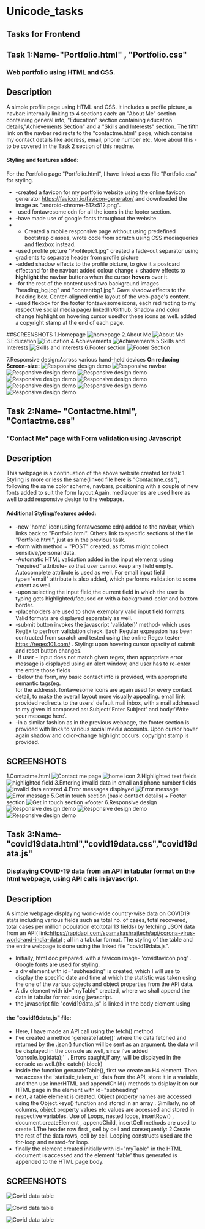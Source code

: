 # Unicode_tasks
## Tasks for Frontend 

## Task 1:Name-"Portfolio.html" , "Portfolio.css"
### Web portfolio using HTML and CSS.
## Description

A simple profile page using HTML and CSS. It includes a profile picture, a navbar: internally linking to 4 sections each: an "About Me" section containing general info, "Education" section containing education details,"Achievements Section" and a "Skills and Interests" section. The fifth link on the navbar redirects to the "contactme.html" page, which contains my contact details like address, email, phone number etc. More about this - to be covered in the Task 2 section of this readme.
#### Styling and features added:
For the Portfolio page "Portfolio.html", I have linked a css file "Portfolio.css" for styling.
* -created a favicon for my portfolio website using the online favicon generator https://favicon.io/favicon-generator/ and downloaded the image as "android-chrome-512x512.png".
* -used fontawesome cdn for all the icons in the footer section.
* -have made use of google fonts throughout the website
* - Created a mobile responsive page without using predefined bootstrap classes, wrote code from scratch using CSS mediaqueries and flexbox instead.
* -used profile picture "Profilepic1.jpg"
created a fade-out separator using gradients to separate header from profile picture
* -added shadow effects to the profile picture, to give it a postcard effectand for the navbar: added colour change + shadow effects to **highlight** the navbar buttons when the cursor **hovers** over it.
* -for the rest of the content used two background images "heading_bg.jpg" and "contentbg1.jpg". Gave shadow effects to the heading box. Center-aligned entire layout of the web-page's content.
* -used flexbox for the footer fontawesome icons, each redirecting to my respective social media page/ linkedIn/Github. Shadow and color change highlight on hovering cursor usedfor these icons as well. added a copyright stamp at the end of each page.


##SCREENSHOTS
1.Homepage
![homepage](/Screenshots/Homepage.png)
2.About Me
![About Me](/Screenshots/Aboutme.png)
3.Education
![Education](/Screenshots/Education.png)
4.Achievements
![Achievements](/Screenshots/Achievements.png)
5.Skills and Interests
![Skills and Interests](/Screenshots/Skills.png)
6.Footer section
![Footer Section](/Screenshots/Footer_section.png)

7.Responsive design:Across various hand-held devices
**On reducing Screen-size:**
![Responsive design demo](/Screenshots/mobile_responsive1.png)
![Responsive navbar](/Screenshots/mobile_responsive2.png)
![Responsive design demo](/Screenshots/mobile_responsive3.png)
![Responsive design demo](/Screenshots/mobile_responsive4.png)
![Responsive design demo](/Screenshots/mobile_responsive5.png)
![Responsive design demo](/Screenshots/mobile_responsive6.png)
![Responsive design demo](/Screenshots/mobile_responsive7.png)
![Responsive design demo](/Screenshots/mobile_responsive8.png)
![Responsive design demo](/Screenshots/mobile_responsive9.png)

## Task 2:Name- "Contactme.html", "Contactme.css"
### "Contact Me" page with Form validation using Javascript
## Description
This webpage is a continuation of the above website created for task 1. Styling is more or less the same(linked file here is "Contactme.css"), following the same color scheme, navbars, positioning with a couple of new fonts added to suit the form layout.Again. mediaqueries are used here as well to add responsive design to the webpage.
#### Additional Styling/features added:
* -new 'home' icon(using fontawesome cdn) added to the navbar, which links back to "Portfolio.html". Others link to specific sections of the file "Portfolio.html", just as in the previous task.
* -form with method = "POST" created, as forms might collect sensitive/personal data.
* -Automatic HTML validation added in the input elements using "required" attribute- so that user cannot keep any field empty. Autocomplete attribute is used as well. For email input field type="email" attribute is also added, which performs validation to some extent as well.
* -upon selecting the input field,the current field in which the user is typing gets highlighted/focused on with a background-color and bottom border. 
* -placeholders are used to show exemplary valid input field formats. Valid formats are displayed separately as well.
* -submit button invokes the javascript 'validate()' method- which uses RegEx to perfrom validation check. Each Regular expression has been contructed from scratch and tested using the online Regex tester- https://regex101.com/ . Styling: upon hovering cursor opacity of submit and reset button changes.
* -If user - input does not match given regex, then appropriate error message is displayed using an alert window, and user has to re-enter the entire those fields
* -Below the form, my basic contact info is provided, with appropriate semantic tags(eg. <address></address> for the address). fontawesome icons are again used for every contact detail, to make the overall layout more visually appealing. email link provided redirects to the users' default mail inbox, with a mail addressed to my given id composed as: Subject:'Enter Subject' and body:'Write your message here'.
* -in a similar fashion as in the previous webpage, the footer section is provided with links to various social media accounts. Upon cursor hover again shadow and color-change highlight occurs. copyright stamp is provided.

## SCREENSHOTS
1.Contactme.html
![Contact me page](/Screenshots/Contactme.png)
![home icon](/Screenshots/Home_icon.png)
2.Highlighted text fields
![highlighted field](/Screenshots/highlight_field.png)
3.Entering invalid data in email and phone number fields
![invalid data entered](/Screenshots/invalid_phone.png)
4.Error messages displayed
![Error message](/Screenshots/Errormsg1.png)
![Error message](/Screenshots/Errormsg2.png)
5.Get in touch section (basic contact details) + Footer section
![Get in touch section +footer](/Screenshots/Footer.png)
6.Responsive design
![Responsive design demo](/Screenshots/mobile_responsive10.png)
![Responsive design demo](/Screenshots/mobile_responsive11.png)
![Responsive design demo](/Screenshots/mobile_responsive12.png)



## Task 3:Name-"covid19data.html","covid19data.css","covid19data.js"
### Displaying COVID-19 data from an API in tabular format on the html webpage, using API calls in javascript.  
## Description
A simple webpage displaying world-wide country-wise data on COVID19 stats including various fields such as total no. of cases, total recovered, total cases per million population etc(total 13 fields) by fetching JSON data from an API( link:https://rapidapi.com/spamakashrajtech/api/corona-virus-world-and-india-data) ; all in a tabular format. The styling of the table and the entire webpage is done using the linked file "covid19data.js".
* Initially, html doc prepared. with a favicon image- 'covidfavicon.png' . Google fonts are used for styling.
* a div element with id="subheading" is created, which I will use to display the specific date and time at which the statistic was taken using the one of the various objects and object properties from the API data.
* A div element with id="myTable" created, where we shall append the data in tabular format using javascript.
* the javascript file "covid19data.js" is linked in the body element using <script></script>

#### the "covid19data.js" file:
* Here, I have made an API call using the fetch() method.
* I've created a method 'generateTable()' where the data fetched and returned by the .json() function will be sent as an argument. the data will be displayed in the console as well, since I've added 'console.log(data);'' . Errors caught,if any, will be displayed in the console as well.(the catch() block)
* inside the function genarateTable(), first we create an H4 element. Then we access the 'statistic_taken_at' data from the API, store it in a variable, and then use innerHTML and appendChild() methods to dsiplay it on our HTML page in the element with id="subheading"
* next, a table element is created. Object property names are accessed using the Object.keys() function and stored in an array . Similarly, no of columns, object property values etc values are accessed and stored in respective variables. Use of Loops, nested loops, insertRow() , document.createElement , appendChild, insertCell methods are used to create 1.The header row first , cell by cell and consequently: 2.Create the rest of the data rows, cell by cell. Looping constructs used are the for-loop and nested-for loop.
* finally the element created initially with id="myTable" in the HTML document is accessed and the element 'table' thus generated is appended to the HTML page body.

## SCREENSHOTS
![Covid data table](/covid1.png)

![Covid data table](/covid2.png)

![Covid data table](/covid3.png)
















